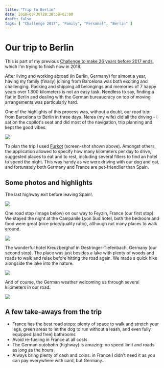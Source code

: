 ```yaml
---
title: "Trip to Berlin"
date: 2018-03-30T20:30:59+02:00
draft: false
tags: [ "Challenge 2017", "Family", "Personal", "Berlin" ]
---
```


# Our trip to Berlin

This is part of my previous [Challenge to make 26 years before 2017 ends](https://github.com/alignan/things-to-do/blob/master/README.md), which I'm trying to finish now in 2018.

After living and working abroad (in Berlin, Germany) for almost a year, having my family (finally) joining from Barcelona was both exciting and challenging.  Packing and shipping all belongings and memories of 7 happy years over 1.800 kilometers is not an easy task.  Needless to say, finding a flat in Berlin and dealing with the German bureaucracy on top of moving arrangements was particularly hard.

One of the highlights of this process was, without a doubt, our road trip: from Barcelona to Berlin in three days.  Nerea (my wife) did all the driving - I sat on the copilot's seat and did most of the navigation, trip planning and kept the good vibes.

[![](/img/trip-to-berlin/00.png)](/img/trip-to-berlin/00.png)

To plan the trip I used [Furkot](https://trips.furkot.com) (screen-shot shown above).  Amongst others, the application allowed to specify how many kilometers per day to drive, suggested places to eat and to rest, including several filters to find an hotel to spend the night.  This was handy as we were driving with our dog and cat, and fortunately both Germany and France are pet-friendlier than Spain.

## Some photos and highlights

The last highway exit before leaving Spain!.

[![](/img/trip-to-berlin/01.png)](/img/trip-to-berlin/01.png)

One road stop (image below) on our way to Feyzin, France (our first stop).  We stayed the night at the Campanile Lyon Sud hotel, both the bedroom and food were great (nice price/quality ratio), although not many places to walk around.

[![](/img/trip-to-berlin/02.png)](/img/trip-to-berlin/02.png)

The wonderful hotel Kreuzberghof in Oestringer-Tiefenbach, Germany (our second stop).  The place was just besides a lake with plenty of woods and roads to walk and relax before hitting the road again.  We made a quick hike alongside the lake into the nature.

[![](/img/trip-to-berlin/03.png)](/img/trip-to-berlin/03.png)

And of course, the German weather welcoming us through several kilometers in our road.

[![](/img/trip-to-berlin/04.png)](/img/trip-to-berlin/04.png)

## A few take-aways from the trip

* France has the best road stops: plenty of space to walk and stretch your legs, green areas to let the dog to run without a leash, and even fully equipped (and free) bathrooms
* Avoid re-fueling in France at all costs
* The German _autobahn_ (highway) is amazing: no speed limit and roads as long as the hours
* Always bring plenty of cash and coins: in France I didn't need it as you can pay everywhere with card, but Germany...

